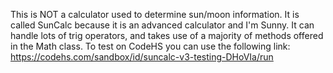This is NOT a calculator used to determine sun/moon information. It is called SunCalc because it is an advanced calculator and I'm Sunny. It can handle lots of trig operators, and takes use of a majority of methods offered in the Math class. To test on CodeHS you can use the following link: https://codehs.com/sandbox/id/suncalc-v3-testing-DHoVIa/run
